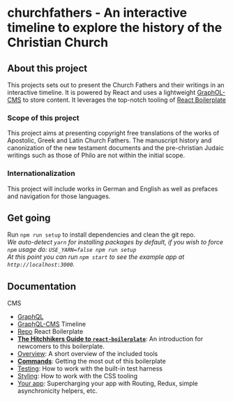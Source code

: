 # churchfathers - An interactive timeline to explore the history of the Christian Church

## About this project

This projects sets out to present the Church Fathers and their writings in an interactive timeline.
It is powered by React and uses a lightweight [GraphOL-CMS](https://github.com/sarkistlt/graphql-auto-generating-cms) to store content.
It leverages the top-notch tooling of [React Boilerplate](https://github.com/react-boilerplate/react-boilerplate.git)

### Scope of this project
This project aims at presenting copyright free translations of the works of Apostolic, Greek and Latin Church Fathers.
The manuscript history and canonization of the new testament documents and the pre-christian Judaic writings such as those of Philo are not within the initial scope.

### Internationalization
This project will include works in German and English as well as prefaces and navigation for those languages.

## Get going

Run `npm run setup` to install dependencies and clean the git repo.<br />
*We auto-detect `yarn` for installing packages by default, if you wish to force `npm` usage do: `USE_YARN=false npm run setup`*<br />
*At this point you can run `npm start` to see the example app at `http://localhost:3000`.*


## Documentation
CMS
- [GraphQL](http://graphql.org/)
- [GraphQL-CMS](https://sarkistlt.gitbooks.io/graphql-cms/content/)
Timeline
- [Repo](https://github.com/NUKnightLab/TimelineJS3/)
React Boilerplate
- [**The Hitchhikers Guide to `react-boilerplate`**](https://github.com/react-boilerplate/react-boilerplate/blob/master/docs/general/introduction.md): An introduction for newcomers to this boilerplate.
- [Overview](https://github.com/react-boilerplate/react-boilerplate/blob/master/docs/general): A short overview of the included tools
- [**Commands**](https://github.com/react-boilerplate/react-boilerplate/blob/master/docs/general/commands.md): Getting the most out of this boilerplate
- [Testing](https://github.com/react-boilerplate/react-boilerplate/blob/master/docs/testing): How to work with the built-in test harness
- [Styling](https://github.com/react-boilerplate/react-boilerplate/blob/master/docs/css): How to work with the CSS tooling
- [Your app](https://github.com/react-boilerplate/react-boilerplate/blob/master/docs/js): Supercharging your app with Routing, Redux, simple
  asynchronicity helpers, etc.
